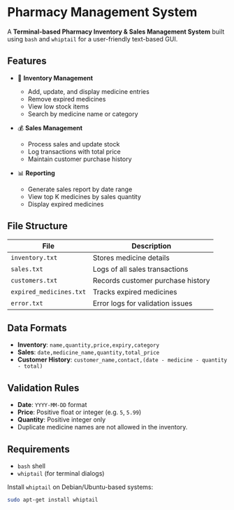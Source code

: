 # Pharmacy Management System

A **Terminal-based Pharmacy Inventory & Sales Management System** built using `bash` and `whiptail` for a user-friendly text-based GUI.

## Features

- 🏥 **Inventory Management**
  - Add, update, and display medicine entries
  - Remove expired medicines
  - View low stock items
  - Search by medicine name or category

- 💰 **Sales Management**
  - Process sales and update stock
  - Log transactions with total price
  - Maintain customer purchase history

- 📊 **Reporting**
  - Generate sales report by date range
  - View top K medicines by sales quantity
  - Display expired medicines

## File Structure

| File                  | Description                          |
|-----------------------|--------------------------------------|
| `inventory.txt`       | Stores medicine details              |
| `sales.txt`           | Logs of all sales transactions       |
| `customers.txt`       | Records customer purchase history    |
| `expired_medicines.txt` | Tracks expired medicines           |
| `error.txt`           | Error logs for validation issues     |

## Data Formats

- **Inventory**: `name,quantity,price,expiry,category`
- **Sales**: `date,medicine_name,quantity,total_price`
- **Customer History**: `customer_name,contact,(date - medicine - quantity - total)`

## Validation Rules

- **Date**: `YYYY-MM-DD` format
- **Price**: Positive float or integer (e.g. `5`, `5.99`)
- **Quantity**: Positive integer only
- Duplicate medicine names are not allowed in the inventory.

## Requirements

- `bash` shell
- `whiptail` (for terminal dialogs)

Install `whiptail` on Debian/Ubuntu-based systems:
```bash
sudo apt-get install whiptail
